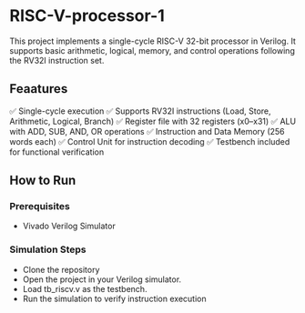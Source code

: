 # RISC-V-processor-1
This project implements a single-cycle RISC-V 32-bit processor in Verilog. It supports basic arithmetic, logical, memory, and control operations following the RV32I instruction set.

## Feaatures
✅ Single-cycle execution
✅ Supports RV32I instructions (Load, Store, Arithmetic, Logical, Branch)
✅ Register file with 32 registers (x0–x31)
✅ ALU with ADD, SUB, AND, OR operations
✅ Instruction and Data Memory (256 words each)
✅ Control Unit for instruction decoding
✅ Testbench included for functional verification
## How to Run
### Prerequisites
- Vivado Verilog Simulator
### Simulation Steps
- Clone the repository
- Open the project in your Verilog simulator.
- Load tb_riscv.v as the testbench.
- Run the simulation to verify instruction execution
